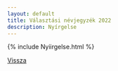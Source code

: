 ```yaml
---
layout: default
title: Választási névjegyzék 2022
description: Nyírgelse
---
```


{% include Nyiirgelse.html %}

[Vissza](./)